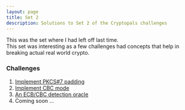 ```yaml
---
layout: page
title: Set 2
description: Solutions to Set 2 of the Cryptopals challenges
---
```


This was the set where I had left off last time.  
This set was interesting as a few challenges had concepts that help in breaking actual real world crypto.  

### Challenges
1. [Implement PKCS#7 padding](S2_C1.md)
2. [Implement CBC mode](S2_C2.md)
3. [An ECB/CBC detection oracle](S2_C3.md)
4. Coming soon ...
